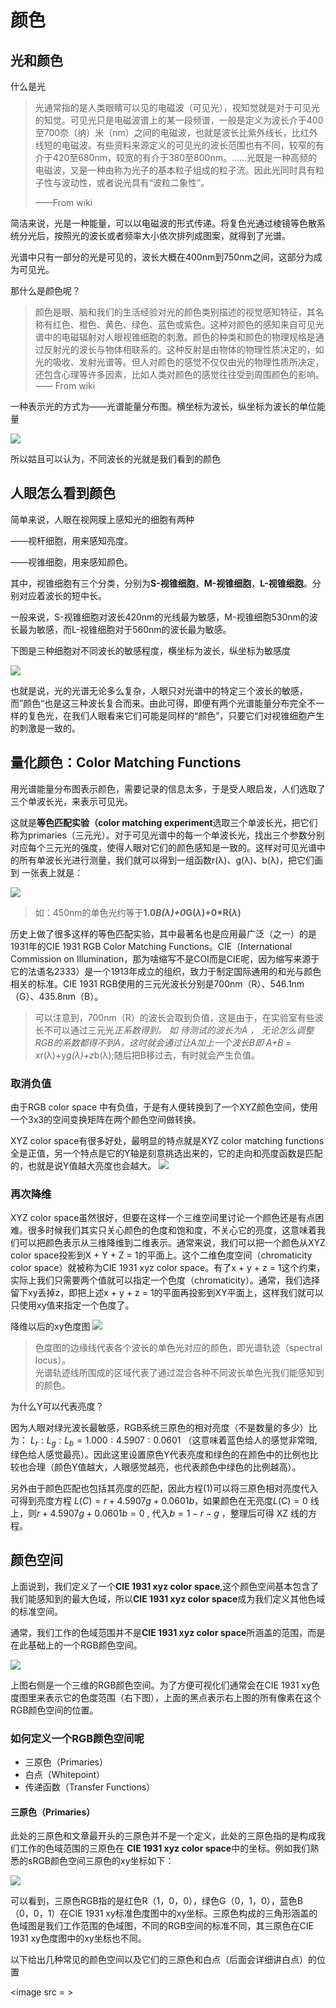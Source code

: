 # 颜色
## 光和颜色
什么是光
> 光通常指的是人类眼睛可以见的电磁波（可见光），视知觉就是对于可见光的知觉。可见光只是电磁波谱上的某一段频谱，一般是定义为波长介于400至700奈（纳）米（nm）之间的电磁波，也就是波长比紫外线长，比红外线短的电磁波。有些资料来源定义的可见光的波长范围也有不同，较窄的有介于420至680nm，较宽的有介于380至800nm。……光既是一种高频的电磁波，又是一种由称为光子的基本粒子组成的粒子流。因此光同时具有粒子性与波动性，或者说光具有“波粒二象性”。
> 
> ——From wiki

简洁来说，光是一种能量，可以以电磁波的形式传递。将复色光通过棱镜等色散系统分光后，按照光的波长或者频率大小依次排列成图案，就得到了光谱。

光谱中只有一部分的光是可见的，波长大概在400nm到750nm之间，这部分为成为可见光。

那什么是颜色呢？
> 颜色是眼、脑和我们的生活经验对光的颜色类别描述的视觉感知特征，其名称有红色、橙色、黄色、绿色、蓝色或紫色。这种对颜色的感知来自可见光谱中的电磁辐射对人眼视锥细胞的刺激。颜色的种类和颜色的物理规格是通过反射光的波长与物体相联系的。这种反射是由物体的物理性质决定的，如光的吸收、发射光谱等。但人对颜色的感觉不仅仅由光的物理性质所决定，还包含心理等许多因素，比如人类对颜色的感觉往往受到周围颜色的影响。  
—— From wiki

一种表示光的方式为——光谱能量分布图。横坐标为波长，纵坐标为波长的单位能量

<img src=https://agraphicsguy.files.wordpress.com/2018/11/pmc4168854_cia-9-1527fig1.png />

所以姑且可以认为，不同波长的光就是我们看到的颜色

## 人眼怎么看到颜色
简单来说，人眼在视网膜上感知光的细胞有两种

——视杆细胞，用来感知亮度。

——视锥细胞，用来感知颜色。

其中，视锥细胞有三个分类，分别为**S-视锥细胞**，**M-视锥细胞**，**L-视锥细胞**。分别对应着波长的短中长。

一般来说，S-视锥细胞对波长420nm的光线最为敏感，M-视锥细胞530nm的波长最为敏感，而L-视锥细胞对于560nm的波长最为敏感。

下图是三种细胞对不同波长的敏感程度，横坐标为波长，纵坐标为敏感度

<img src=https://pic2.zhimg.com/80/v2-a00c5c7a51a13868cafe4291c064b43e_720w.jpg />

也就是说，光的光谱无论多么复杂，人眼只对光谱中的特定三个波长的敏感，而”颜色“也是这三种波长复合而来。由此可得，即便有两个光谱能量分布完全不一样的复色光，在我们人眼看来它们可能是同样的“颜色”，只要它们对视锥细胞产生的刺激是一致的。

##  量化颜色：Color Matching Functions

用光谱能量分布图表示颜色，需要记录的信息太多，于是受人眼启发，人们选取了三个单波长光，来表示可见光。

这就是**等色匹配实验（color matching experiment**选取三个单波长光，把它们称为primaries（三元光）。对于可见光谱中的每一个单波长光，找出三个参数分别对应每个三元光的强度，使得人眼对它们的颜色感知是一致的。这样对可见光谱中的所有单波长光进行测量，我们就可以得到一组函数r(λ)、g(λ)、b(λ)，把它们画到 一张表上就是：

<img src=https://agraphicsguynotes.com/img/posts/basic_color_science_for_graphcis_engineer/the-color-matching-functions.png />

> 如：450nm的单色光约等于**1.0*B($\lambda$)+0*G($\lambda$)+0*R($\lambda$)**

历史上做了很多这样的等色匹配实验，其中最著名也是应用最广泛（之一）的是1931年的CIE 1931 RGB Color Matching Functions。CIE（International Commission on Illumination，那为啥缩写不是COI而是CIE呢，因为缩写来源于它的法语名2333）是一个1913年成立的组织，致力于制定国际通用的和光与颜色相关的标准。CIE 1931 RGB使用的三元光波长分别是700nm（R）、546.1nm（G）、435.8nm（B）。

> 可以注意到，700nm（R）的波长会取到负值，这是由于，在实验室有些波长不可以通过三元光*正系数得到。
如 待测试的波长为A ， 无论怎么调整RGB的系数都得不到A，这时就会通过让A加上一个波长B即 A+B = x*r(λ)+y*g(λ)+z*b(λ);随后把B移过去，有时就会产生负值。

### 取消负值
由于RGB color space 中有负值，于是有人便转换到了一个XYZ颜色空间，使用一个3x3的空间变换矩阵在两个颜色空间做转换。

XYZ color space有很多好处，最明显的特点就是XYZ color matching functions全是正值，另一个特点是它的Y轴是刻意挑选出来的，它的走向和亮度函数是匹配的，也就是说Y值越大亮度也会越大。
<img src= https://miro.medium.com/max/1400/0*DoaKfjUiL8U4YD0y. />

### 再次降维
XYZ color space虽然很好，但要在这样一个三维空间里讨论一个颜色还是有点困难。很多时候我们其实只关心颜色的色度和饱和度，不关心它的亮度，这意味着我们可以把颜色表示从三维降维到二维表示。通常来说，我们可以把一个颜色从XYZ color space投影到X + Y + Z = 1的平面上。这个二维色度空间（chromaticity color space）就被称为CIE 1931 xyz color space。有了x + y + z = 1这个约束，实际上我们只需要两个值就可以指定一个色度（chromaticity）。通常，我们选择留下xy丢掉z，即把上述x + y + z = 1的平面再投影到XY平面上，这样我们就可以只使用xy值来指定一个色度了。

降维以后的xy色度图
<image src = https://pic3.zhimg.com/80/v2-ddf765c51433424bb163a63e9f59d462_720w.jpg />
> 色度图的边缘线代表各个波长的单色光对应的颜色，即光谱轨迹（spectral locus）。  
> 光谱轨迹线所围成的区域代表了通过混合各种不同波长单色光我们能感知到的颜色。

为什么Y可以代表亮度？

因为人眼对绿光波长最敏感，RGB系统三原色的相对亮度（不是数量的多少）比为： $L_r:L_g:L_b = 1.000:4.5907:0.0601$ （这意味着蓝色给人的感觉非常暗,绿色给人感觉最亮）。因此这里设置原色Y代表亮度和绿色的在颜色中的比例也比较也合理（颜色Y值越大，人眼感觉越亮，也代表颜色中绿色的比例越高）。

另外由于颜色匹配也包括其亮度的匹配，因此方程(1)可以将三原色相对亮度代入可得到亮度方程 $L(C) = r+ 4.5907g+0.0601b$，如果颜色在无亮度$L(C) = 0$ 线上，则$r+ 4.5907g+0.0601b = 0$ , 代入$b = 1-r-g$ ，整理后可得 XZ 线的方程。

## 颜色空间
上面说到，我们定义了一个**CIE 1931 xyz color space**,这个颜色空间基本包含了我们能感知到的最大色域，所以**CIE 1931 xyz color space**成为我们定义其他色域的标准空间。

通常，我们工作的色域范围并不是**CIE 1931 xyz color space**所涵盖的范围，而是在此基础上的一个RGB颜色空间。

<image src = https://www.colour-science.org/images/Colour_-_Analysis_CIE_xyY.gif />

上图右侧是一个三维的RGB颜色空间。为了方便可视化们通常会在CIE 1931 xy色度图里来表示它的色度范围（右下图），上面的黑点表示右上图的所有像素在这个RGB颜色空间的位置。

### 如何定义一个RGB颜色空间呢
- 三原色（Primaries）
- 白点（Whitepoint）
- 传递函数（Transfer Functions）
#### 三原色（Primaries）
此处的三原色和文章最开头的三原色并不是一个定义，此处的三原色指的是构成我们工作的色域范围的三原色在 **CIE 1931 xyz color space**中的坐标。例如我们熟悉的sRGB颜色空间三原色的xy坐标如下：

<image src = https://pic3.zhimg.com/80/v2-21cc1a6b75cf8071f623c21b3c6f908e_720w.jpg />

可以看到，三原色RGB指的是红色R（1，0，0），绿色G（0，1，0），蓝色B（0，0，1）在CIE 1931 xy标准色度图中的xy坐标。三原色构成的三角形涵盖的色域图是我们工作范围的色域图，不同的RGB空间的标准不同，其三原色在CIE 1931 xy色度图中的xy坐标也不同。

以下给出几种常见的颜色空间以及它们的三原色和白点（后面会详细讲白点）的位置

<image src = >